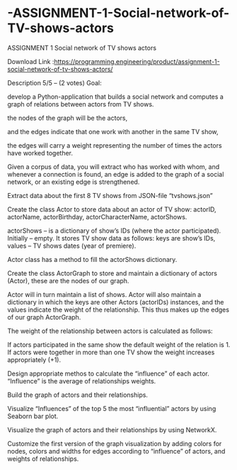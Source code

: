# -ASSIGNMENT-1-Social-network-of-TV-shows-actors
 ASSIGNMENT 1 Social network of TV shows actors

Download  Link :https://programming.engineering/product/assignment-1-social-network-of-tv-shows-actors/

Description
5/5 – (2 votes)
Goal:

develop a Python-application that builds a social network and computes a graph of relations between actors from TV shows.

the nodes of the graph will be the actors,

and the edges indicate that one work with another in the same TV show,

the edges will carry a weight representing the number of times the actors have worked together.

Given a corpus of data, you will extract who has worked with whom, and whenever a connection is found, an edge is added to the graph of a social network, or an existing edge is strengthened.

Extract data about the first 8 TV shows from JSON-file “tvshows.json”

Create the class Actor to store data about an actor of TV show: actorID, actorName, actorBirthday, actorCharacterName, actorShows.

actorShows – is a dictionary of show’s IDs (where the actor participated). Initially – empty. It stores TV show data as follows: keys are show’s IDs, values – TV shows dates (year of premiere).

Actor class has a method to fill the actorShows dictionary.

Create the class ActorGraph to store and maintain a dictionary of actors (Actor), these are the nodes of our graph.

Actor will in turn maintain a list of shows. Actor will also maintain a dictionary in which the keys are other Actors (actorIDs) instances, and the values indicate the weight of the relationship. This thus makes up the edges of our graph ActorGraph.

The weight of the relationship between actors is calculated as follows:

If actors participated in the same show the default weight of the relation is 1. If actors were together in more than one TV show the weight increases appropriately (+1).

Design appropriate methos to calculate the “influence” of each actor. “Influence” is the average of relationships weights.

Build the graph of actors and their relationships.

Visualize “Influences” of the top 5 the most “influential” actors by using Seaborn bar plot.

Visualize the graph of actors and their relationships by using NetworkX.

Customize the first version of the graph visualization by adding colors for nodes, colors and widths for edges according to “influence” of actors, and weights of relationships.
